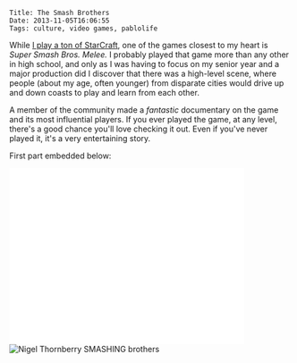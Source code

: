     Title: The Smash Brothers
    Date: 2013-11-05T16:06:55
    Tags: culture, video games, pablolife

While [I play a ton of StarCraft][1], one of the games closest to my heart is
_Super Smash Bros. Melee._ I probably played that game more than any other in
high school, and only as I was having to focus on my senior year and a major
production did I discover that there was a high-level scene, where people (about
my age, often younger) from disparate cities would drive up and down coasts to
play and learn from each other.

A member of the community made a _fantastic_ documentary on the game and its
most influential players. If you ever played the game, at any level, there's a
good chance you'll love checking it out. Even if you've never played it, it's
a very entertaining story.

First part embedded below:

<!-- more -->

<iframe width="420" height="315" src="//www.youtube.com/embed/6tgWH-qXpv8" frameborder="0" allowfullscreen></iframe>

<img src="/img/2013/11/nigelsmashing.jpg" alt="Nigel Thornberry SMASHING brothers" style="margin 15px auto;" />


   [1]: http://twitch.tv/sicp/videos
   [2]: http://www.morepablo.com/2010/06/playing-video-games-again.html
